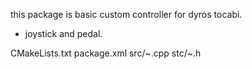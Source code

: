 this package is basic custom controller for dyros tocabi. 

+ joystick and pedal.

<edit file>
CMakeLists.txt
package.xml
src/~.cpp
stc/~.h

